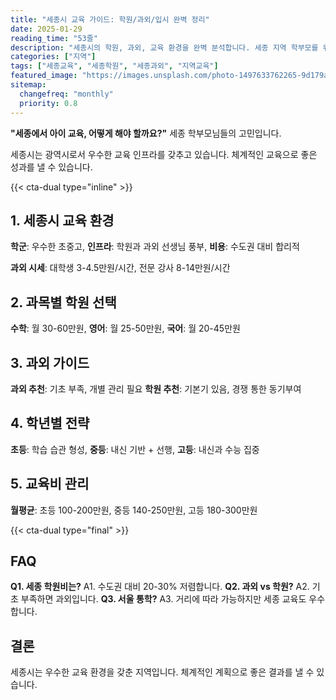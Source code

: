```yaml
---
title: "세종시 교육 가이드: 학원/과외/입시 완벽 정리"
date: 2025-01-29
reading_time: "53줄"
description: "세종시의 학원, 과외, 교육 환경을 완벽 분석합니다. 세종 지역 학부모를 위한 맞춤 교육 정보를 제공합니다."
categories: ["지역"]
tags: ["세종교육", "세종학원", "세종과외", "지역교육"]
featured_image: "https://images.unsplash.com/photo-1497633762265-9d179a990aa6?auto=format&fit=crop&q=80"
sitemap:
  changefreq: "monthly"
  priority: 0.8
---
```


**"세종에서 아이 교육, 어떻게 해야 할까요?"** 세종 학부모님들의 고민입니다.

세종시는 광역시로서 우수한 교육 인프라를 갖추고 있습니다. 체계적인 교육으로 좋은 성과를 낼 수 있습니다.

{{< cta-dual type="inline" >}}

## 1. 세종시 교육 환경

**학군**: 우수한 초중고, **인프라**: 학원과 과외 선생님 풍부, **비용**: 수도권 대비 합리적

**과외 시세**: 대학생 3-4.5만원/시간, 전문 강사 8-14만원/시간

## 2. 과목별 학원 선택

**수학**: 월 30-60만원, **영어**: 월 25-50만원, **국어**: 월 20-45만원

## 3. 과외 가이드

**과외 추천**: 기초 부족, 개별 관리 필요
**학원 추천**: 기본기 있음, 경쟁 통한 동기부여

## 4. 학년별 전략

**초등**: 학습 습관 형성, **중등**: 내신 기반 + 선행, **고등**: 내신과 수능 집중

## 5. 교육비 관리

**월평균**: 초등 100-200만원, 중등 140-250만원, 고등 180-300만원

{{< cta-dual type="final" >}}

## FAQ

**Q1. 세종 학원비는?** A1. 수도권 대비 20-30% 저렴합니다.
**Q2. 과외 vs 학원?** A2. 기초 부족하면 과외입니다.
**Q3. 서울 통학?** A3. 거리에 따라 가능하지만 세종 교육도 우수합니다.

## 결론

세종시는 우수한 교육 환경을 갖춘 지역입니다. 체계적인 계획으로 좋은 결과를 낼 수 있습니다.
